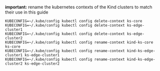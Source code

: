 <!--create-files-and-contexts-for-kind-clusters-start-->
**important:** rename the kubernetes contexts of the Kind clusters to match their use in this guide
```shell
KUBECONFIG=~/.kube/config kubectl config delete-context ks-core
KUBECONFIG=~/.kube/config kubectl config delete-context ks-edge-cluster1
KUBECONFIG=~/.kube/config kubectl config delete-context ks-edge-cluster2
KUBECONFIG=~/.kube/config kubectl config rename-context kind-ks-core ks-core
KUBECONFIG=~/.kube/config kubectl config rename-context kind-ks-edge-cluster1 ks-edge-cluster1
KUBECONFIG=~/.kube/config kubectl config rename-context kind-ks-edge-cluster2 ks-edge-cluster2
```
<!--create-files-and-contexts-for-kind-clusters-end-->